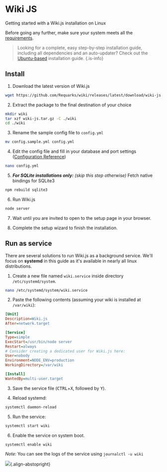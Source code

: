 # Wiki JS

Getting started with a Wiki.js installation on Linux


Before going any further, make sure your system meets all the [requirements](/install/requirements).

> Looking for a complete, easy step-by-step installation guide, including all dependencies and an auto-updater? Check out the [Ubuntu-based](/install/ubuntu) installation guide.
{.is-info}

## Install

1. Download the latest version of Wiki.js

```bash
wget https://github.com/Requarks/wiki/releases/latest/download/wiki-js.tar.gz
  ```

2. Extract the package to the final destination of your choice

```bash
mkdir wiki
tar xzf wiki-js.tar.gz -C ./wiki
cd ./wiki
```

3. Rename the sample config file to `config.yml`

```bash
mv config.sample.yml config.yml
```

4. Edit the config file and fill in your database and port settings ([Configuration Reference](/install/config))

```bash
nano config.yml
```

5. ***For SQLite installations only:*** *(skip this step otherwise)* Fetch native bindings for SQLite3

```bash
npm rebuild sqlite3
```

6. Run Wiki.js

```bash
node server
```

7. Wait until you are invited to open to the setup page in your browser.

8. Complete the setup wizard to finish the installation.

## Run as service

There are several solutions to run Wiki.js as a background service. We'll focus on **systemd** in this guide as it's available in nearly all linux distributions.

1. Create a new file named `wiki.service` inside directory `/etc/systemd/system`.
  ```bash
  nano /etc/systemd/system/wiki.service
  ```

2. Paste the following contents (assuming your wiki is installed at `/var/wiki`):

```ini
[Unit]
Description=Wiki.js
After=network.target

[Service]
Type=simple
ExecStart=/usr/bin/node server
Restart=always
# Consider creating a dedicated user for Wiki.js here:
User=nobody
Environment=NODE_ENV=production
WorkingDirectory=/var/wiki

[Install]
WantedBy=multi-user.target
```

3. Save the service file (<kbd>CTRL</kbd>+<kbd>X</kbd>, followed by <kbd>Y</kbd>).

4. Reload systemd:

```bash
systemctl daemon-reload
```

5. Run the service:

```bash
systemctl start wiki
```

6. Enable the service on system boot.

```bash
systemctl enable wiki
```

*Note:* You can see the logs of the service using `journalctl -u wiki`

![](https://a.icons8.com/TqgWTTfw/Oy7xHF/svg.svg){.align-abstopright}
